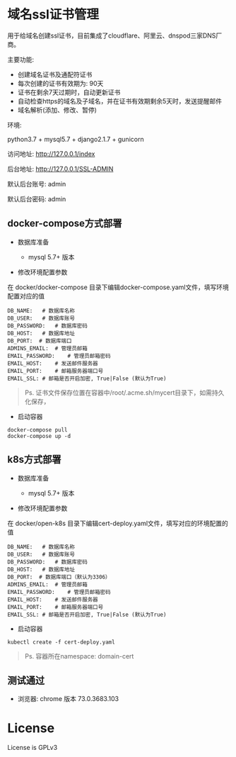 # 域名ssl证书管理

用于给域名创建ssl证书，目前集成了cloudflare、阿里云、dnspod三家DNS厂商。

主要功能:
* 创建域名证书及通配符证书
* 每次创建的证书有效期为: 90天
* 证书在剩余7天过期时，自动更新证书
* 自动检查https的域名及子域名，并在证书有效期剩余5天时，发送提醒邮件
* 域名解析(添加、修改、暂停)

环境:

python3.7 + mysql5.7 + django2.1.7  + gunicorn

访问地址: http://127.0.0.1/index

后台地址: http://127.0.0.1/SSL-ADMIN

默认后台账号: admin

默认后台密码: admin


## docker-compose方式部署

-  数据库准备
    * mysql 5.7+ 版本

- 修改环境配置参数

在 docker/docker-compose 目录下编辑docker-compose.yaml文件，填写环境配置对应的值
    
```text
DB_NAME:   # 数据库名称
DB_USER:   # 数据库账号
DB_PASSWORD:   # 数据库密码
DB_HOST:   # 数据库地址
DB_PORT:  # 数据库端口
ADMINS_EMAIL:  # 管理员邮箱
EMAIL_PASSWORD:    # 管理员邮箱密码
EMAIL_HOST:    # 发送邮件服务器
EMAIL_PORT:    # 邮箱服务器端口号
EMAIL_SSL: # 邮箱是否开启加密, True|False (默认为True)
```

> Ps. 证书文件保存位置在容器中/root/.acme.sh/mycert目录下，如需持久化保存，

- 启动容器

```text
docker-compose pull
docker-compose up -d
```


## k8s方式部署

-  数据库准备
    * mysql 5.7+ 版本


- 修改环境配置参数

在 docker/open-k8s 目录下编辑cert-deploy.yaml文件，填写对应的环境配置的值

```text
DB_NAME:   # 数据库名称
DB_USER:   # 数据库账号
DB_PASSWORD:   # 数据库密码
DB_HOST:   # 数据库地址
DB_PORT:  # 数据库端口（默认为3306）
ADMINS_EMAIL:  # 管理员邮箱
EMAIL_PASSWORD:    # 管理员邮箱密码
EMAIL_HOST:    # 发送邮件服务器
EMAIL_PORT:    # 邮箱服务器端口号
EMAIL_SSL: # 邮箱是否开启加密, True|False (默认为True)
```

- 启动容器

```text
kubectl create -f cert-deploy.yaml
```

> Ps. 容器所在namespace: domain-cert

## 测试通过
* 浏览器: chrome 版本 73.0.3683.103

 
# License
License is GPLv3
